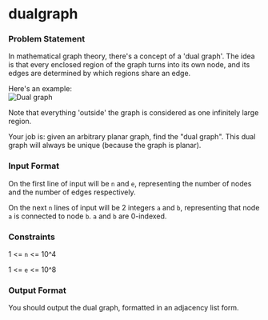 # dualgraph
### Problem Statement

In mathematical graph theory, there's a concept of a 'dual graph'. The idea is that every enclosed region of the graph turns into its own node, and its edges are determined by which regions share an edge.

Here's an example:  
![Dual graph](https://upload.wikimedia.org/wikipedia/commons/b/ba/Duals_graphs.svg)

Note that everything 'outside' the graph is considered as one infinitely large region.

Your job is: given an arbitrary planar graph, find the "dual graph". This dual graph will always be unique (because the graph is planar). 

### Input Format
On the first line of input will be `n` and `e`, representing the number of nodes and the number of edges respectively.

On the next `n` lines of input will be 2 integers `a` and `b`, representing that node `a` is connected to node `b`. `a` and `b` are 0-indexed.

### Constraints
1 <= `n` <= 10^4

1 <= `e` <= 10^8

### Output Format
You should output the dual graph, formatted in an adjacency list form.


